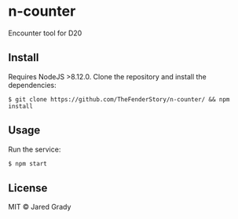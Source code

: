 # n-counter
Encounter tool for D20

## Install
Requires NodeJS >8.12.0. Clone the repository and install the dependencies:
```
$ git clone https://github.com/TheFenderStory/n-counter/ && npm install
```
## Usage
Run the service:
```js
$ npm start  
```

## License

MIT © Jared Grady
